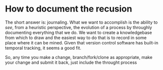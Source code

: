 # How to document the recusion

The short answer is: journaling. What we want to accomplish is the ability to _see_, from a heuristic perspective, the evolution of a process by throughly documenting everything that we do. We want to create a knowledgebase from which to draw and the easiest way to do that is to record in some place where it can be mined. Given that version control software has built-in temporal tracking, it seems a good fit.

So, any time you make a change, branch/fork/clone as appropriate, make your change and submit it back, just include the throught process

